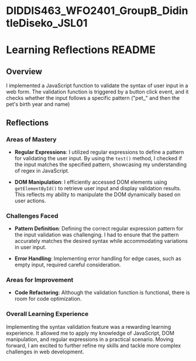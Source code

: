 # DIDDIS463_WFO2401_GroupB_DidintleDiseko_JSL01
# Learning Reflections README

## Overview

I implemented a JavaScript function to validate the syntax of user input in a web form. The validation function is triggered by a button click event, and it checks whether the input follows a specific pattern ("pet_" and then the pet's birth year and name)

## Reflections

### Areas of Mastery

- **Regular Expressions**: I utilized regular expressions to define a pattern for validating the user input. By using the `test()` method, I checked if the input matches the specified pattern, showcasing my understanding of regex in JavaScript.

- **DOM Manipulation**: I efficiently accessed DOM elements using `getElementById()` to retrieve user input and display validation results. This reflects my ability to manipulate the DOM dynamically based on user actions.

### Challenges Faced

- **Pattern Definition**: Defining the correct regular expression pattern for the input validation was challenging. I had to ensure that the pattern accurately matches the desired syntax while accommodating variations in user input.

- **Error Handling**: Implementing error handling for edge cases, such as empty input, required careful consideration.
### Areas for Improvement

- **Code Refactoring**: Although the validation function is functional, there is room for code optimization.

### Overall Learning Experience

Implementing the syntax validation feature was a rewarding learning experience. It allowed me to apply my knowledge of JavaScript, DOM manipulation, and regular expressions in a practical scenario. Moving forward, I am excited to further refine my skills and tackle more complex challenges in web development.

